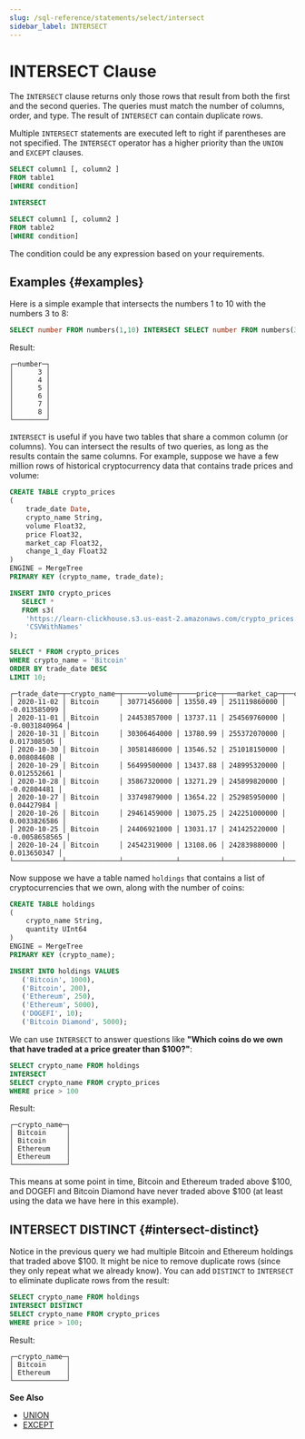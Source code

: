 ```yaml
---
slug: /sql-reference/statements/select/intersect
sidebar_label: INTERSECT
---
```


# INTERSECT Clause

The `INTERSECT` clause returns only those rows that result from both the first and the second queries. The queries must match the number of columns, order, and type. The result of `INTERSECT` can contain duplicate rows.

Multiple `INTERSECT` statements are executed left to right if parentheses are not specified. The `INTERSECT` operator has a higher priority than the `UNION` and `EXCEPT` clauses.


``` sql
SELECT column1 [, column2 ]
FROM table1
[WHERE condition]

INTERSECT

SELECT column1 [, column2 ]
FROM table2
[WHERE condition]

```
The condition could be any expression based on your requirements.

## Examples {#examples}

Here is a simple example that intersects the numbers 1 to 10 with the numbers 3 to 8:

```sql
SELECT number FROM numbers(1,10) INTERSECT SELECT number FROM numbers(3,6);
```

Result:

```response
┌─number─┐
│      3 │
│      4 │
│      5 │
│      6 │
│      7 │
│      8 │
└────────┘
```

`INTERSECT` is useful if you have two tables that share a common column (or columns). You can intersect the results of two queries, as long as the results contain the same columns. For example, suppose we have a few million rows of historical cryptocurrency data that contains trade prices and volume:

```sql
CREATE TABLE crypto_prices
(
    trade_date Date,
    crypto_name String,
    volume Float32,
    price Float32,
    market_cap Float32,
    change_1_day Float32
)
ENGINE = MergeTree
PRIMARY KEY (crypto_name, trade_date);

INSERT INTO crypto_prices
   SELECT *
   FROM s3(
    'https://learn-clickhouse.s3.us-east-2.amazonaws.com/crypto_prices.csv',
    'CSVWithNames'
);

SELECT * FROM crypto_prices
WHERE crypto_name = 'Bitcoin'
ORDER BY trade_date DESC
LIMIT 10;
```

```response
┌─trade_date─┬─crypto_name─┬──────volume─┬────price─┬───market_cap─┬──change_1_day─┐
│ 2020-11-02 │ Bitcoin     │ 30771456000 │ 13550.49 │ 251119860000 │  -0.013585099 │
│ 2020-11-01 │ Bitcoin     │ 24453857000 │ 13737.11 │ 254569760000 │ -0.0031840964 │
│ 2020-10-31 │ Bitcoin     │ 30306464000 │ 13780.99 │ 255372070000 │   0.017308505 │
│ 2020-10-30 │ Bitcoin     │ 30581486000 │ 13546.52 │ 251018150000 │   0.008084608 │
│ 2020-10-29 │ Bitcoin     │ 56499500000 │ 13437.88 │ 248995320000 │   0.012552661 │
│ 2020-10-28 │ Bitcoin     │ 35867320000 │ 13271.29 │ 245899820000 │   -0.02804481 │
│ 2020-10-27 │ Bitcoin     │ 33749879000 │ 13654.22 │ 252985950000 │    0.04427984 │
│ 2020-10-26 │ Bitcoin     │ 29461459000 │ 13075.25 │ 242251000000 │  0.0033826586 │
│ 2020-10-25 │ Bitcoin     │ 24406921000 │ 13031.17 │ 241425220000 │ -0.0058658565 │
│ 2020-10-24 │ Bitcoin     │ 24542319000 │ 13108.06 │ 242839880000 │   0.013650347 │
└────────────┴─────────────┴─────────────┴──────────┴──────────────┴───────────────┘
```

Now suppose we have a table named `holdings` that contains a list of cryptocurrencies that we own, along with the number of coins:

```sql
CREATE TABLE holdings
(
    crypto_name String,
    quantity UInt64
)
ENGINE = MergeTree
PRIMARY KEY (crypto_name);

INSERT INTO holdings VALUES
   ('Bitcoin', 1000),
   ('Bitcoin', 200),
   ('Ethereum', 250),
   ('Ethereum', 5000),
   ('DOGEFI', 10);
   ('Bitcoin Diamond', 5000);
```

We can use `INTERSECT` to answer questions like **"Which coins do we own that have traded at a price greater than $100?"**:

```sql
SELECT crypto_name FROM holdings
INTERSECT
SELECT crypto_name FROM crypto_prices
WHERE price > 100
```

Result:

```response
┌─crypto_name─┐
│ Bitcoin     │
│ Bitcoin     │
│ Ethereum    │
│ Ethereum    │
└─────────────┘
```

This means at some point in time, Bitcoin and Ethereum traded above $100, and DOGEFI and Bitcoin Diamond have never traded above $100 (at least using the data we have here in this example).

## INTERSECT DISTINCT {#intersect-distinct}

Notice in the previous query we had multiple Bitcoin and Ethereum holdings that traded above $100. It might be nice to remove duplicate rows (since they only repeat what we already know). You can add `DISTINCT` to `INTERSECT` to eliminate duplicate rows from the result:

```sql
SELECT crypto_name FROM holdings
INTERSECT DISTINCT
SELECT crypto_name FROM crypto_prices
WHERE price > 100;
```

Result:

```response
┌─crypto_name─┐
│ Bitcoin     │
│ Ethereum    │
└─────────────┘
```


**See Also**

- [UNION](union.md#union-clause)
- [EXCEPT](except.md#except-clause)
